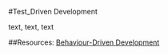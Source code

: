 #Test_Driven Development

text, text, text

##Resources:
[Behaviour-Driven Development](https://semaphoreci.com/community/tutorials/behavior-driven-development)
